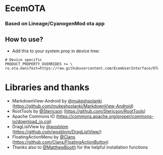 # EcemOTA
### Based on Lineage/CyanogenMod ota app

## How to use?
- Add this to your system.prop in device tree:
```
# Device specific
PRODUCT_PROPERTY_OVERRIDES += \
ro.ota.manifest=https://raw.githubusercontent.com/EcemUserInterface/OTA/master/device_name.json
```
# Libraries and thanks
- MarkdownView-Android by [@mukeshsolanki](https://github.com/mukeshsolanki) (https://github.com/mukeshsolanki/MarkdownView-Android)
- RootTools by [@Stericson](https://github.com/Stericson)
(https://github.com/Stericson/RootTools)
- Apache Commons IO
(https://commons.apache.org/proper/commons-io/download_io.cgi)
- DragListView by [@woxblom](https://github.com/woxblom) (https://github.com/woxblom/DragListView/)
- FloatingActionMenu by [@Clans](https://github.com/Clans) (https://github.com/Clans/FloatingActionButton)
- Thanks also to [@MatthewBooth](https://github.com/MatthewBooth) for the helpful installation functions
